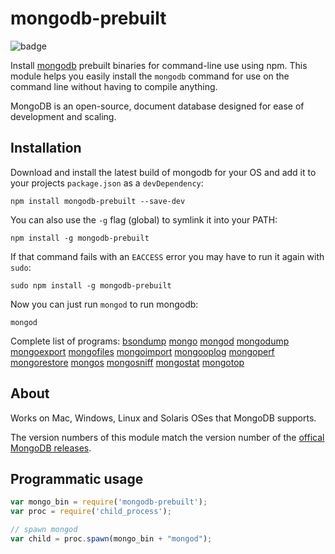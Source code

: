 # mongodb-prebuilt


![badge](https://nodei.co/npm/mongodb-prebuilt.png?downloads=true)

Install [mongodb](https://github.com/mongodb/mongo) prebuilt binaries for command-line use using npm. This module helps you easily install the `mongodb` command for use on the command line without having to compile anything.

MongoDB is an open-source, document database designed for ease of development and scaling.

## Installation

Download and install the latest build of mongodb for your OS and add it to your projects `package.json` as a `devDependency`:

```
npm install mongodb-prebuilt --save-dev
```

You can also use the `-g` flag (global) to symlink it into your PATH:

```
npm install -g mongodb-prebuilt
```

If that command fails with an `EACCESS` error you may have to run it again with `sudo`:

```
sudo npm install -g mongodb-prebuilt
```

Now you can just run `mongod` to run mongodb:

```
mongod
```

Complete list of programs:
[bsondump](https://docs.mongodb.org/manual/reference/program/bsondump/)
[mongo](https://docs.mongodb.org/manual/reference/program/mongo/)
[mongod](https://docs.mongodb.org/manual/reference/program/mongod/)
[mongodump](https://docs.mongodb.org/manual/reference/program/mongodump/)
[mongoexport](https://docs.mongodb.org/manual/reference/program/mongoexport/)
[mongofiles](https://docs.mongodb.org/manual/reference/program/mongofiles/)
[mongoimport](https://docs.mongodb.org/manual/reference/program/mongoimport/)
[mongooplog](https://docs.mongodb.org/manual/reference/program/mongooplog/)
[mongoperf](https://docs.mongodb.org/manual/reference/program/mongoperf/)
[mongorestore](https://docs.mongodb.org/manual/reference/program/mongorestore/)
[mongos](https://docs.mongodb.org/manual/reference/program/mongos/)
[mongosniff](https://docs.mongodb.org/manual/reference/program/mongosniff/)
[mongostat](https://docs.mongodb.org/manual/reference/program/mongostat/)
[mongotop](https://docs.mongodb.org/manual/reference/program/mongotop/)

## About

Works on Mac, Windows, Linux and Solaris OSes that MongoDB supports.

The version numbers of this module match the version number of the [offical MongoDB releases](https://www.mongodb.org/downloads#production).


## Programmatic usage

``` js
var mongo_bin = require('mongodb-prebuilt');
var proc = require('child_process');

// spawn mongod
var child = proc.spawn(mongo_bin + "mongod");
```
